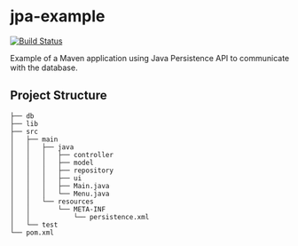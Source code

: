 # jpa-example

[![Build Status](https://travis-ci.org/diogocapela/jpa-example.svg?branch=master)](https://travis-ci.org/diogocapela/jpa-example)

Example of a Maven application using Java Persistence API to communicate with the database.

## Project Structure

```
├── db
├── lib
├── src
│   ├── main
│   │   ├── java
│   │   │   ├── controller
│   │   │   ├── model
│   │   │   ├── repository
│   │   │   ├── ui
│   │   │   ├── Main.java
│   │   │   └── Menu.java
│   │   └── resources
│   │       └── META-INF
│   │           └── persistence.xml
│   └── test
└── pom.xml
```
